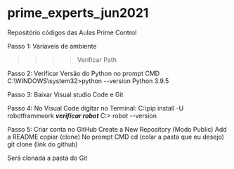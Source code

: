 # prime_experts_jun2021
Repositório códigos das Aulas Prime Control

Passo 1: Variaveis de ambiente
>>>> Verificar Path

Passo 2: Verificar Versão do Python no prompt CMD
C:\WINDOWS\system32>python --version
Python 3.9.5

Passo 3: Baixar Visual studio Code e Git

Passo 4: No Visual Code digitar no Terminal:
C:\pip install -U robotframework
***verificar robot***
C:\> robot --version

Passo 5: Criar conta no GitHub
Create a New Repository (Modo Public)
Add a README
copiar (clone)
No prompt CMD
cd (colar a pasta que eu desejo)
git clone (link do github)

Será clonada a pasta do Git
